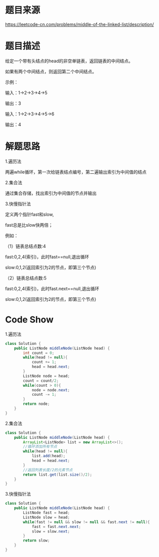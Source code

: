 # 题目来源

https://leetcode-cn.com/problems/middle-of-the-linked-list/description/

# 题目描述

给定一个带有头结点的head的非空单链表，返回链表的中间结点。

如果有两个中间结点，则返回第二个中间结点。

示例：

输入：1->2->3->4->5

输出：3

输入：1->2->3->4->5->6

输出：4

# 解题思路

1.遍历法

两遍while循环，第一次给链表结点编号，第二遍输出索引为中间值的结点

2.集合法

通过集合存储，找出索引为中间值的节点并输出

3.快慢指针法

定义两个指针fast和slow,

fast总是比slow快两倍；

例如：

（1）链表总结点数:4

fast:0,2,4(索引)，此时fast==null,退出循环

slow:0,1,2(返回索引为2的节点，即第三个节点)

（2）链表总结点数:5

fast:0,2,4(索引)，此时fast.next==null,退出循环

slow:0,1,2(返回索引为2的节点，即第三个节点)

# Code Show

1.遍历法

```java
class Solution {
    public ListNode middleNode(ListNode head) {
        int count = 0;
        while(head != null){
            count += 1;
            head = head.next;
        }
        ListNode node = head;
        count = count/2;
        while(count > 0){
            node = node.next;
            count -= 1;
        }
        return node;
    }
}
```

2.集合法

```java
class Solution {
    public ListNode middleNode(ListNode head) {
        ArrayList<ListNode> list = new ArrayList<>();
        //循环添加所有节点
        while(head != null){
            list.add(head);
            head = head.next;
        }
        //返回列表长度/2的元素节点
        return list.get(list.size()/2);
    }
}
```

3.快慢指针法

```java
class Solution {
    public ListNode middleNode(ListNode head) {
        ListNode fast = head;
        ListNode slow = head;
        while(fast != null && slow != null && fast.next != null){
            fast = fast.next.next;
            slow = slow.next;
        }
        return slow;
    }
}
```

